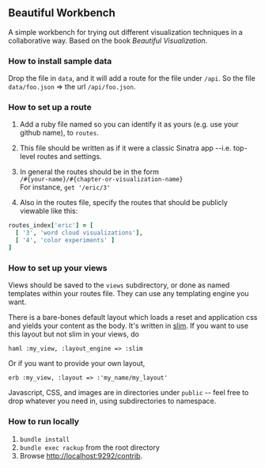 ## Beautiful Workbench

A simple workbench for trying out different visualization techniques in a
collaborative way. Based on the book _Beautiful Visualization_.

### How to install sample data

Drop the file in `data`, and it will add a route for the file under `/api`.
So the file `data/foo.json`  =>  the url `/api/foo.json`.

### How to set up a route

1. Add a ruby file named so you can identify it as yours (e.g. use your github 
name), to `routes`.

2. This file should be written as if it were a classic Sinatra app --i.e. top-
level routes and settings.

3. In general the routes should be in the form <br>
`/#{your-name}/#{chapter-or-visualization-name}` <br>
For instance, `get '/eric/3'`

4. Also in the routes file, specify the routes that should be publicly viewable like this:

```ruby
routes_index['eric'] = [
  [ '3', 'word cloud visualizations'],
  [ '4', 'color experiments' ]      
]
```

### How to set up your views

Views should be saved to the `views` subdirectory, or done as named templates
 within your routes file. They can use any templating engine you want. 

There is a bare-bones default layout which loads a reset and application css and 
yields your content as the body. It's written in [slim](http://slim-lang.com).
If you want to use this layout but not slim in your views, do

    haml :my_view, :layout_engine => :slim

Or if you want to provide your own layout, 

    erb :my_view, :layout => :'my_name/my_layout'

Javascript, CSS, and images are in directories under `public` -- feel free to 
drop whatever you need in, using subdirectories to namespace.


### How to run locally

1. `bundle install`
2. `bundle exec rackup` from the root directory
3. Browse [http://localhost:9292/contrib](http://localhost:9292/contrib).

